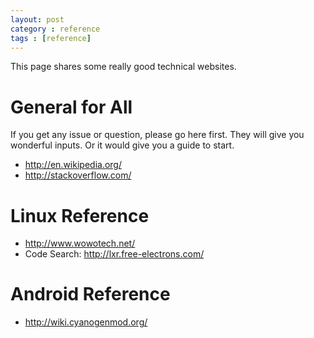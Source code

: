 ```yaml
---
layout: post
category : reference
tags : [reference]
---
```


This page shares some really good technical websites.

# General for All

If you get any issue or question, please go here first.
They will give you wonderful inputs. Or it would give you a guide to start.

* http://en.wikipedia.org/
* http://stackoverflow.com/

# Linux Reference

* http://www.wowotech.net/
* Code Search: http://lxr.free-electrons.com/

# Android Reference

* http://wiki.cyanogenmod.org/
